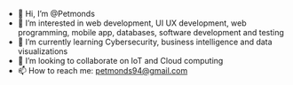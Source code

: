 - 👋 Hi, I’m @Petmonds
- 👀 I’m interested in web development, UI UX development, web programming, mobile app, databases, software development and testing 
- 🌱 I’m currently learning Cybersecurity, business intelligence and data visualizations
- 💞️ I’m looking to collaborate on IoT and Cloud computing 
- 📫 How to reach me: petmonds94@gmail.com

<!---
Petmonds/Petmonds is a ✨ special ✨ repository because its `README.md` (this file) appears on your GitHub profile.
You can click the Preview link to take a look at your changes.
--->
